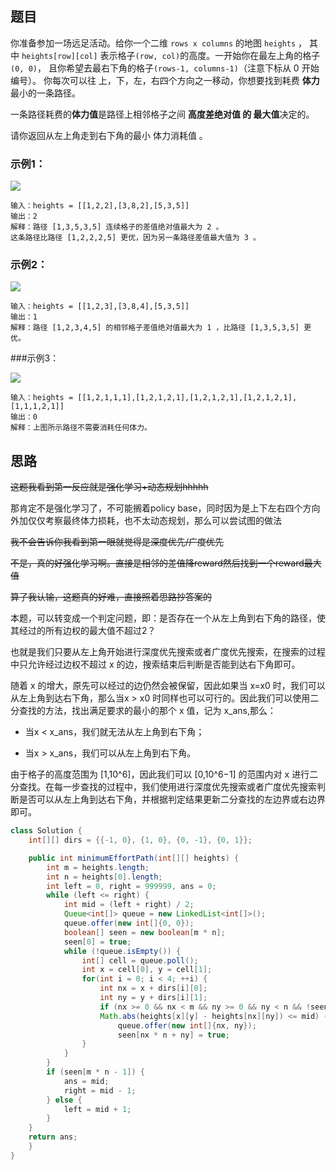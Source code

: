 ## 题目

你准备参加一场远足活动。给你一个二维 `rows x columns` 的地图 `heights` ，
其中 `heights[row][col]` 表示格子`(row, col)`的高度。一开始你在最左上角的格子`(0, 0)`，
且你希望去最右下角的格子`(rows-1, columns-1)`（注意下标从 0 开始编号）。
你每次可以往 上，下，左，右四个方向之一移动，你想要找到耗费 **体力** 最小的一条路径。

一条路径耗费的**体力值**是路径上相邻格子之间 **高度差绝对值 的 最大值**决定的。

请你返回从左上角走到右下角的最小 体力消耗值 。

### 示例1：

![](https://assets.leetcode-cn.com/aliyun-lc-upload/uploads/2020/10/25/ex1.png)
```
输入：heights = [[1,2,2],[3,8,2],[5,3,5]]
输出：2
解释：路径 [1,3,5,3,5] 连续格子的差值绝对值最大为 2 。
这条路径比路径 [1,2,2,2,5] 更优，因为另一条路径差值最大值为 3 。
```

### 示例2：

![](https://assets.leetcode-cn.com/aliyun-lc-upload/uploads/2020/10/25/ex2.png)

```
输入：heights = [[1,2,3],[3,8,4],[5,3,5]]
输出：1
解释：路径 [1,2,3,4,5] 的相邻格子差值绝对值最大为 1 ，比路径 [1,3,5,3,5] 更优。
```

###示例3：

![](https://assets.leetcode-cn.com/aliyun-lc-upload/uploads/2020/10/25/ex3.png)

```
输入：heights = [[1,2,1,1,1],[1,2,1,2,1],[1,2,1,2,1],[1,2,1,2,1],[1,1,1,2,1]]
输出：0
解释：上图所示路径不需要消耗任何体力。
```

## 思路

~~这题我看到第一反应就是强化学习+动态规划hhhhh~~

那肯定不是强化学习了，不可能搁着policy base，同时因为是上下左右四个方向外加仅仅考察最终体力损耗，也不太动态规划，那么可以尝试图的做法

~~我不会告诉你我看到第一眼就觉得是深度优先/广度优先~~

~~不是，真的好强化学习啊。直接是相邻的差值降reward然后找到一个reward最大值~~

~~算了我认输，这题真的好难，直接照着思路抄答案的~~

本题，可以转变成一个判定问题，即：是否存在一个从左上角到右下角的路径，使其经过的所有边权的最大值不超过2？

也就是我们只要从左上角开始进行深度优先搜索或者广度优先搜索，在搜索的过程中只允许经过边权不超过 x 的边，搜索结束后判断是否能到达右下角即可。

随着 x 的增大，原先可以经过的边仍然会被保留，因此如果当 x=x0 时，我们可以从左上角到达右下角，那么当x > x0 时同样也可以可行的。因此我们可以使用二分查找的方法，找出满足要求的最小的那个 x 值，记为 x_ans,那么：

* 当x < x_ans，我们就无法从左上角到右下角；

* 当x > x_ans，我们可以从左上角到右下角。

由于格子的高度范围为 [1,10^6]，因此我们可以 [0,10^6−1] 的范围内对 x 进行二分查找。在每一步查找的过程中，我们使用进行深度优先搜索或者广度优先搜索判断是否可以从左上角到达右下角，并根据判定结果更新二分查找的左边界或右边界即可。

```java
class Solution {
    int[][] dirs = {{-1, 0}, {1, 0}, {0, -1}, {0, 1}};

    public int minimumEffortPath(int[][] heights) {
        int m = heights.length;
        int n = heights[0].length;
        int left = 0, right = 999999, ans = 0;
        while (left <= right) {
            int mid = (left + right) / 2;
            Queue<int[]> queue = new LinkedList<int[]>();
            queue.offer(new int[]{0, 0});
            boolean[] seen = new boolean[m * n];
            seen[0] = true;
            while (!queue.isEmpty()) {
                int[] cell = queue.poll();
                int x = cell[0], y = cell[1];
                for(int i = 0; i < 4; ++i) {
                    int nx = x + dirs[i][0];
                    int ny = y + dirs[i][1];
                    if (nx >= 0 && nx < m && ny >= 0 && ny < n && !seen[nx * n + ny] && 
                    Math.abs(heights[x][y] - heights[nx][ny]) <= mid) {
                        queue.offer(new int[]{nx, ny});
                        seen[nx * n + ny] = true;
                }
            }
        }   
        if (seen[m * n - 1]) {
            ans = mid;
            right = mid - 1;
        } else {
            left = mid + 1;
        }
    }
    return ans;
    }
}
```
